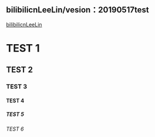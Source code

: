 ## bilibilicnLeeLin/vesion：20190517test

<a href="space.bilibili.com/420322">bilibilicnLeeLin</a>

<h1>TEST 1</h1>
<h2>TEST 2</h2>
<h3>TEST 3</h3>
<h4>TEST 4</h4>
<h5>TEST 5</h5>
<h6>TEST 6</h6>
